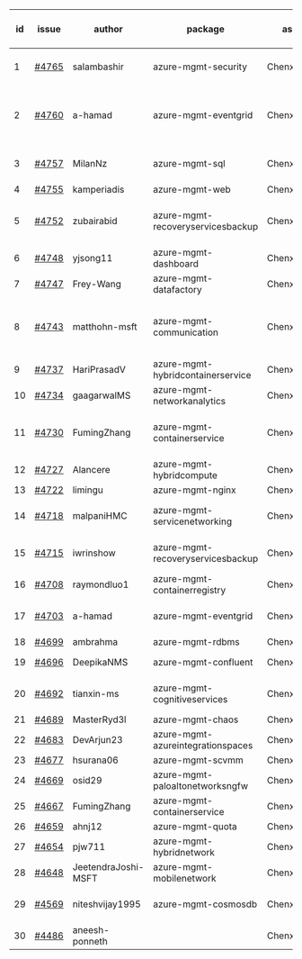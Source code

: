 | id | issue | author | package | assignee | bot advice | created date of issue | target release date | date from target |
| ------ | ------ | ------ | ------ | ------ | ------ | ------ | ------ | :-----: |
| 1 | [#4765](https://github.com/Azure/sdk-release-request/issues/4765) | salambashir | azure-mgmt-security | ChenxiJiang333 | Attention to inconsistent tag MultiAPI | 11-13 | 12-22 |  |
| 2 | [#4760](https://github.com/Azure/sdk-release-request/issues/4760) | a-hamad | azure-mgmt-eventgrid | ChenxiJiang333 | duplicated issue  <br> Attention to inconsistent tag OnTime | 11-10 | 12-22 |  |
| 3 | [#4757](https://github.com/Azure/sdk-release-request/issues/4757) | MilanNz | azure-mgmt-sql | ChenxiJiang333 | Attention to inconsistent tag | 11-10 | 12-22 |  |
| 4 | [#4755](https://github.com/Azure/sdk-release-request/issues/4755) | kamperiadis | azure-mgmt-web | ChenxiJiang333 | OnTime | 11-10 | 12-22 |  |
| 5 | [#4752](https://github.com/Azure/sdk-release-request/issues/4752) | zubairabid | azure-mgmt-recoveryservicesbackup | ChenxiJiang333 | duplicated issue  <br> MultiAPI HoldOn | 11-10 | 12-22 |  |
| 6 | [#4748](https://github.com/Azure/sdk-release-request/issues/4748) | yjsong11 | azure-mgmt-dashboard | ChenxiJiang333 |  | 11-09 | 11-24 |  |
| 7 | [#4747](https://github.com/Azure/sdk-release-request/issues/4747) | Frey-Wang | azure-mgmt-datafactory | ChenxiJiang333 |  | 11-09 | 11-24 |  |
| 8 | [#4743](https://github.com/Azure/sdk-release-request/issues/4743) | matthohn-msft | azure-mgmt-communication | ChenxiJiang333 | new comment. Attention to inconsistent tag | 11-09 | 11-24 |  |
| 9 | [#4737](https://github.com/Azure/sdk-release-request/issues/4737) | HariPrasadV | azure-mgmt-hybridcontainerservice | ChenxiJiang333 |  | 11-08 | 11-24 |  |
| 10 | [#4734](https://github.com/Azure/sdk-release-request/issues/4734) | gaagarwalMS | azure-mgmt-networkanalytics | ChenxiJiang333 | FirstBeta | 11-08 | 11-24 |  |
| 11 | [#4730](https://github.com/Azure/sdk-release-request/issues/4730) | FumingZhang | azure-mgmt-containerservice | ChenxiJiang333 | duplicated issue  <br> new issue. MultiAPI | 11-08 | 11-24 |  |
| 12 | [#4727](https://github.com/Azure/sdk-release-request/issues/4727) | Alancere | azure-mgmt-hybridcompute | ChenxiJiang333 |  | 11-07 | 11-24 |  |
| 13 | [#4722](https://github.com/Azure/sdk-release-request/issues/4722) | limingu | azure-mgmt-nginx | ChenxiJiang333 |  | 11-06 | 11-24 |  |
| 14 | [#4718](https://github.com/Azure/sdk-release-request/issues/4718) | malpaniHMC | azure-mgmt-servicenetworking | ChenxiJiang333 | new comment. FirstGA | 11-06 | 11-24 |  |
| 15 | [#4715](https://github.com/Azure/sdk-release-request/issues/4715) | iwrinshow | azure-mgmt-recoveryservicesbackup | ChenxiJiang333 | duplicated issue  <br> HoldOn | 11-06 | 11-24 |  |
| 16 | [#4708](https://github.com/Azure/sdk-release-request/issues/4708) | raymondluo1 | azure-mgmt-containerregistry | ChenxiJiang333 |  | 11-03 | 11-24 |  |
| 17 | [#4703](https://github.com/Azure/sdk-release-request/issues/4703) | a-hamad | azure-mgmt-eventgrid | ChenxiJiang333 | duplicated issue  <br> HoldOn | 10-31 | 11-24 |  |
| 18 | [#4699](https://github.com/Azure/sdk-release-request/issues/4699) | ambrahma | azure-mgmt-rdbms | ChenxiJiang333 |  | 10-30 | 11-24 |  |
| 19 | [#4696](https://github.com/Azure/sdk-release-request/issues/4696) | DeepikaNMS | azure-mgmt-confluent | ChenxiJiang333 | new comment. | 10-30 | 11-24 |  |
| 20 | [#4692](https://github.com/Azure/sdk-release-request/issues/4692) | tianxin-ms | azure-mgmt-cognitiveservices | ChenxiJiang333 | new comment. HoldOn | 10-27 | 11-24 |  |
| 21 | [#4689](https://github.com/Azure/sdk-release-request/issues/4689) | MasterRyd3l | azure-mgmt-chaos | ChenxiJiang333 |  | 10-26 | 11-24 |  |
| 22 | [#4683](https://github.com/Azure/sdk-release-request/issues/4683) | DevArjun23 | azure-mgmt-azureintegrationspaces | ChenxiJiang333 | FirstBeta HoldOn | 10-24 | 11-24 |  |
| 23 | [#4677](https://github.com/Azure/sdk-release-request/issues/4677) | hsurana06 | azure-mgmt-scvmm | ChenxiJiang333 | FirstGA | 10-23 | 11-24 |  |
| 24 | [#4669](https://github.com/Azure/sdk-release-request/issues/4669) | osid29 | azure-mgmt-paloaltonetworksngfw | ChenxiJiang333 |  | 10-23 | 11-24 |  |
| 25 | [#4667](https://github.com/Azure/sdk-release-request/issues/4667) | FumingZhang | azure-mgmt-containerservice | ChenxiJiang333 | duplicated issue  <br> | 10-20 | 11-24 |  |
| 26 | [#4659](https://github.com/Azure/sdk-release-request/issues/4659) | ahnj12 | azure-mgmt-quota | ChenxiJiang333 |  | 10-17 | 11-24 |  |
| 27 | [#4654](https://github.com/Azure/sdk-release-request/issues/4654) | pjw711 | azure-mgmt-hybridnetwork | ChenxiJiang333 |  | 10-13 | 11-24 |  |
| 28 | [#4648](https://github.com/Azure/sdk-release-request/issues/4648) | JeetendraJoshi-MSFT | azure-mgmt-mobilenetwork | ChenxiJiang333 |  | 10-13 | 11-24 |  |
| 29 | [#4569](https://github.com/Azure/sdk-release-request/issues/4569) | niteshvijay1995 | azure-mgmt-cosmosdb | ChenxiJiang333 | Attention to inconsistent tag | 09-26 | 10-27 |  |
| 30 | [#4486](https://github.com/Azure/sdk-release-request/issues/4486) | aneesh-ponneth |  | ChenxiJiang333 | FirstBeta HoldOn | 08-31 | 09-22 |  |
